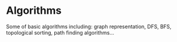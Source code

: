 # Algorithms
Some of basic algorithms including: graph representation, DFS, BFS, topological sorting, path finding algorithms...
